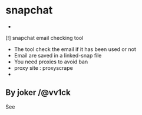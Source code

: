 # snapchat
-
[!] snapchat email checking tool
- The tool check the email if it has     been used or not
- Email are saved in a linked-snap file
- You need proxies to avoid ban
- proxy site : proxyscrape
-
By joker /@vv1ck
-
See
